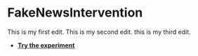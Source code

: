 # FakeNewsIntervention

This is my first edit.
This is my second edit.
this is my third edit.

- [**Try the experiment**](https://realitybending.github.io/FakeNewsIntervention/experiment/experimenter1.html)